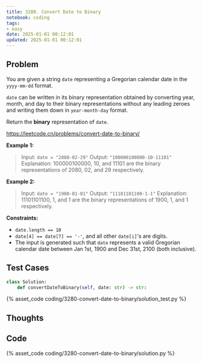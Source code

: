 ```yaml
---
title: 3280. Convert Date to Binary
notebook: coding
tags:
- easy
date: 2025-01-01 00:12:01
updated: 2025-01-01 00:12:01
---
```

## Problem

You are given a string `date` representing a Gregorian calendar date in the `yyyy-mm-dd` format.

`date` can be written in its binary representation obtained by converting year, month, and day to their binary representations without any leading zeroes and writing them down in `year-month-day` format.

Return the **binary** representation of `date`.

<https://leetcode.cn/problems/convert-date-to-binary/>

**Example 1:**

> Input: `date = "2080-02-29"`
> Output: `"100000100000-10-11101"`
> Explanation:
> 100000100000, 10, and 11101 are the binary representations of 2080, 02, and 29 respectively.

**Example 2:**

> Input: `date = "1900-01-01"`
> Output: `"11101101100-1-1"`
> Explanation:
> 11101101100, 1, and 1 are the binary representations of 1900, 1, and 1 respectively.

**Constraints:**

- `date.length == 10`
- `date[4] == date[7] == '-'`, and all other `date[i]`'s are digits.
- The input is generated such that `date` represents a valid Gregorian calendar date between Jan 1st, 1900 and Dec 31st, 2100 (both inclusive).

## Test Cases

``` python
class Solution:
    def convertDateToBinary(self, date: str) -> str:
```

{% asset_code coding/3280-convert-date-to-binary/solution_test.py %}

## Thoughts

## Code

{% asset_code coding/3280-convert-date-to-binary/solution.py %}
